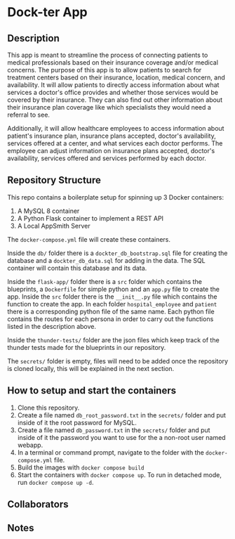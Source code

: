 # Dock-ter App
## Description
This app is meant to streamline the process of connecting patients to medical professionals based on their insurance coverage and/or medical concerns.
The purpose of this app is to allow patients to search for treatment centers based on their insurance, location, medical concern, and availability. It will allow patients to directly access information about what services a doctor's office provides and whether those services would be covered by their insurance.  They can also find out other information about their insurance plan coverage like which specialists they would need a referral to see.

Additionally, it will allow healthcare employees to access information about patient's insurance plan, insurance plans accepted, doctor's availability, services offered at a center, and what services each doctor performs. The employee can adjust information on insurance plans accepted, doctor's availability, services offered and services performed by each doctor.

## Repository Structure
This repo contains a boilerplate setup for spinning up 3 Docker containers: 
1. A MySQL 8 container 
1. A Python Flask container to implement a REST API
1. A Local AppSmith Server

The `docker-compose.yml` file will create these containers.  

Inside the `db/` folder there is a `dockter_db_bootstrap.sql` file for creating the database and a `dockter_db_data.sql` for adding in the data. The SQL container will contain this database and its data.

Inside the `flask-app/` folder there is a `src` folder which contains the blueprints, a `Dockerfile` for simple python and an `app.py` file to create the app. Inside the `src` folder there is the `__init__.py` file which contains the function to create the app. In each folder `hospital_employee` and `patient` there is a corresponding python file of the same name. Each python file contains the routes for each persona in order to carry out the functions listed in the description above.

Inside the `thunder-tests/` folder are the json files which keep track of the thunder tests made for the blueprints in our repository.

The `secrets/` folder is empty, files will need to be added once the repository is cloned locally, this will be explained in the next section.

## How to setup and start the containers
1. Clone this repository.  
1. Create a file named `db_root_password.txt` in the `secrets/` folder and put inside of it the root password for MySQL. 
1. Create a file named `db_password.txt` in the `secrets/` folder and put inside of it the password you want to use for the a non-root user named webapp. 
1. In a terminal or command prompt, navigate to the folder with the `docker-compose.yml` file.  
1. Build the images with `docker compose build`
1. Start the containers with `docker compose up`.  To run in detached mode, run `docker compose up -d`. 

## Collaborators

## Notes







